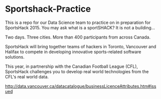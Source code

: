 # Sportshack-Practice
This is a repo for our Data Science team to practice on in preparation for SportsHack 2015. You may ask what is a sportSHACK? It is not a building... 

Two days. Three cities. More than 400 participants from across Canada.

SportsHack will bring together teams of hackers in Toronto, Vancouver and Halifax to compete in developing innovative sports-related software solutions.

This year, in partnership with the Canadian Football League (CFL), SportsHack challenges you to develop real world technologies from the CFL's real world data.

http://data.vancouver.ca/datacatalogue/businessLicenceAttributes.htm#issued
